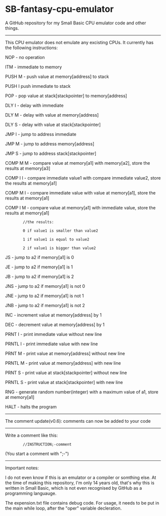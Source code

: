 # SB-fantasy-cpu-emulator
A GitHub repository for my Small Basic CPU emulator code and other things.
________________________________
This CPU emulator does not emulate any excisting CPUs.
It currently has the following instructions:

NOP - no operation

ITM - immediate to memory

PUSH M - push value at memory[address] to stack

PUSH I push immediate to stack

POP - pop value at stack[stackpointer] to memory[address]

DLY I - delay with immediate

DLY M - delay with value at memory[address]

DLY S - delay with value at stack[stackpointer]

JMP I - jump to address immediate

JMP M - jump to address memory[address]

JMP S - jump to address stack[stackpointer]

COMP M M - compare value at memory[a1] with memory[a2], store the results at memory[a3]

COMP I I - compare immediate value1 with compare immediate value2, store the results at memory[a1]

COMP M I - compare immediate value with value at memory[a1], store the results at memory[a1]

COMP I M - compare value at memory[a1] with immediate value, store the results at memory[a1]

            //the results:
            
            0 if value1 is smaller than value2
            
            1 if value1 is equal to value2
            
            2 if value1 is bigger than value2
            
            
JS - jump to a2 if memory[a1] is 0

JE - jump to a2 if memory[a1] is 1

JB - jump to a2 if memory[a1] is 2

JNS - jump to a2 if memory[a1] is not 0

JNE - jump to a2 if memory[a1] is not 1

JNB - jump to a2 if memory[a1] is not 2

INC - increment value at memory[address] by 1

DEC - decrement value at memory[address] by 1

PRNT I - print immediate value without new line

PRNTL I - print immediate value with new line

PRNT M - print value at memory[address] without new line

PRNTL M - print value at memory[address] with new line

PRNT S - print value at stack[stackpointer] without new line

PRNTL S - print value at stack[stackpointer] with new line

RNG - generate random number(integer) with a maximum value of a1, store at memory[a1]

HALT - halts the program
_________________________
The comment update(v0.6): comments can now be added to your code
__________________________
Write a comment like this:

            //INSTRUCTION;-comment
            
(You start a comment with ";-")
________________________
Important notes:

I do not even know if this is an emulator or a compiler or somthing else. At the time of making this repository, I'm only 14 years old, that's why this is written in Small Basic, which is not even recognised by GitHub as a programming languauge.

The  expension.txt file contains debug code. For usage, it needs to be put in the main while loop, after the "oper" variable decleration.
